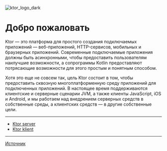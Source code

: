 ![ktor_logo_dark](https://user-images.githubusercontent.com/47715067/163251055-a3b0f85b-1e97-482f-9e7e-8614fcc7d71c.svg)

# Добро пожаловать

Ktor — это платформа для простого создания подключаемых приложений — веб-приложений, HTTP-сервисов, мобильных и браузерных приложений. Современные подключаемые приложения должны быть асинхронными, чтобы предоставить пользователям наилучшие возможности, а сопрограммы Kotlin предоставляют потрясающие возможности для этого простым и понятным способом.

Хотя это еще не совсем так, цель Ktor состоит в том, чтобы предоставить сквозную многоплатформенную среду приложений для подключенных приложений. В настоящее время поддерживаются клиентские и серверные сценарии JVM, а также клиенты JavaScript, iOS и Android, и мы работаем над внедрением серверных средств в собственные среды, а клиентских средств — в другие собственные цели.

---
- [Ktor server]()
- [Ktor klient]() 

---

[Источник](https://ktor.io/docs/welcome.html)
